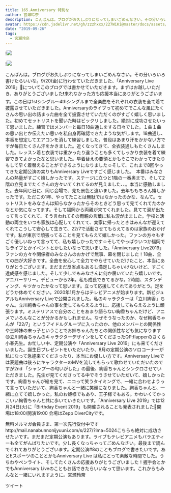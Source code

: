 ```yaml
---
title: 165.Anniversary 特別な
author: 宮瀬玲奈
description: こんばんは。ブログがお久しぶりになってしまいごめんなさい。その分いろいろ書けたらいいな。9/20(金)に行わせていただきました、「Anniversary Live 2019」🎉についてこのブログでは書かせていただきます。まず...
avatar: https://cdn.jsdelivr.net/gh/zzzhxxx/227WiKi@master/docs/assets/photo/avatar/reina.jpg
date: "2019-09-26"
tags:
  - 宮瀬玲奈
---
```


!![](https://cdn.jsdelivr.net/gh/zzzhxxx/227WiKi-image@master/blog-image/reina-2019-09-26_1.jpg)

!![](https://cdn.jsdelivr.net/gh/zzzhxxx/227WiKi-image@master/blog-image/reina-2019-09-26_2.jpg)


こんばんは。ブログがお久しぶりになってしまいごめんなさい。その分いろいろ書けたらいいな。9/20(金)に行わせていただきました、「Anniversary Live 2019」🎉についてこのブログでは書かせていただきます。まずはお越しいただき、ありがとうございました❗️来れなかった方も応援本当にありがとうございます。この日は1stシングル〜4thシングルまで全楽曲をそれぞれの衣装を全て着て披露させていただきました。Anniversaryのライブって初めてでこんな風にたくさんの思い出の詰まった曲を全て披露させていただくのがすごく嬉しく思いました。初めてセットリストを聞いた時はビックリしました。絶対に成功させたいって思いました。練習ではメンバーと毎日18曲通しをする日々でした。１曲１曲の思い出とか伝えたい思いを私自身再確認できたような気がします。18曲通し、本番を想定してエアコンを消して練習しました。普段はあまり汗をかかない方ですが毎日たくさん汗をかきました。近くなってきて、全衣装通しもたくさんしました。レッスン着と衣装では重かったり違うことも多くてしっかり衣装を着て練習できてよかったなと思いました。早着替えの要領とかもそこでわかってきたりもして早く着替えることができるようになりました☺️そして、これまで8回やってきた定期公演の実りもAnniversary Liveですごく感じました。　本番はみなさんの熱量がすごく嬉しかったです。ステージに立つと1階の一番奥まで、そして2階の立見までたくさんの方々いてくれてるのが見えました、、。本当に感動しました。去年同じ日に、同じ会場で、見た景色と違いました。去年ももちろん嬉しかったです。ただこの1年、やってたことは無駄ではなかったのかな、なんて。セットリストをみなさんは知らなかったからそのときどう思って見てくれてたのかなとか気になってます。そして福岡から両親が来てくれました。見てて涙が出たって言ってくれて、そう言われてその両親の言葉に私も涙が出ました。学校と活動の両立をいつも家族は心配してくれてて、実家に帰ったときはみんなが迎えてくれてこうして安心して生きて、22/7で活動させてもらえてるのは家族のおかげです。私が東京で頑張ってることを見てもらえて嬉しかった。ファンの方々もすごく優しいねって言ってて、私も嬉しかったです☺️そしてやっぱりいつか福岡でもライブとかイベントとかしたいなって思いました。「Anniversary Live2019」ファンの方々や関係者のみなさんのおかげで無事、幕を閉じました！18曲、全ての曲が大好きです。全曲を安心して全力でやらせていただけたこと、本当にありがとうございます。まだまだ反省点もあるし満足しちゃいけないけど、すごく達成感を感じました。そして少しでもみなさんに何か届いていたら嬉しいです。アニバーサリー。デビューから2年。私も成長できてるかな。2時間、スタンディング、キツかったかなって思います。立って応援してくれてありがとう。足をどうか休めてください。2020年1月からはテレビアニメが始まります。新ビジュアルもAnniversary Liveで公開されました。私のキャラクターは「立川絢香」ちゃん。立川絢香ちゃんの事を愛してもらえるように、応援してもらえるように頑張ります。ミステリアスで自分のことをあまり語らない絢香ちゃんだけど、アニメでいろんなことが分かるかもしれません。なぜそうなったのか、なぜ絢香ちゃんが「22/7」というアイドルグループに入ったのか、他のメンバーとの関係性や三姉妹の末っ子ということでお姉ちゃんたちとの関係性なども気になります😊立川絢香ちゃんのキャラクターデザインをしてくださったQP:flapperのさくら小春先生。お忙しい中、定期公演や「Anniversary Live 2019」にも来てくださいました。誕生日プレゼントをいただいたり、8月の定期公演のソロコーナーが私になって急遽来てくださったり、本当にお優しい方です。Anniversary Liveでは表題曲は後ろにキャラクターのMVを流してもらって歌わせていただいたのですが2nd 「シャンプーの匂いがした」の最後、絢香ちゃんとシンクロさせていただきました。先生が見てくださってる中でそうさせていただいて、嬉しかったです。絢香ちゃんが絵を見て、ニコって笑うタイミングで、一緒に合わせようって言っていただいて、絢香ちゃんと一緒に笑顔になりました。絢香ちゃんと、一緒に立てて嬉しかった。私のお姫様でもあり、王子様でもある。かわいくてかっこいい絢香ちゃんと共に歩いていきたいです。「Anniversary Live 2019」では12月24日(火)に「Birthday Event 2019」も開催されることも発表されました🎉開場は18:00/開演19:00
会場はZepp DiverCityです。


無料メルマガ会員さま、第一次先行受付中ですhttp://mail.nanabunnonijyuuni.com/s/227/?ima=5024こちらも絶対に成功させたいです。まだまだ定期公演もあります。ライブもテレビアニメもバラエティーも全てがんばりたいです。少し長くなっちゃってごめんなさい。最後まで読んでくれてありがとうございます。定期公演#8のこともブログで書きたいです。あとEスポーツのこととかもAnniversary Live は私にとって素敵な時間でした。うちわやペンライト、そしてたくさんの応援ありがとうございました！握手会とかでもAnniversary Liveのこともお話できたらいいなって思います。これからもみんなと一緒にいれますように。宮瀬玲奈


ツイート



